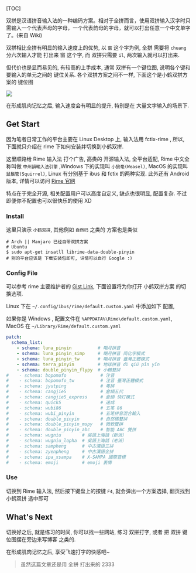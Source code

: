 
[TOC]

双拼是汉语拼音输入法的一种编码方案。相对于全拼而言，使用双拼输入汉字时只需输入一个代表声母的字母，一个代表韵母的字母，就可以打出任意一个中文单字了。(来自 Wiki)

双拼相比全拼有明显的输入速度上的优势, 以 `窗` 这个字为例, 全拼 需要将 `chuang` 分六次输入才能 打出来 窗 这个字, 而 双拼只需要 `il`, 两次输入就可以打出来.

但代价也是显而易见的, 有较高的上手成本, 通常 双拼有一个键位图, 说明各个键和 要输入的单元之间的 键位关系. 各个双拼方案之间不一样, 下面这个是小鹤双拼方案的 键位图

![](https://upload.wikimedia.org/wikipedia/commons/9/94/FlyPY_Double_Pinyin_Scheme.png)

在形成肌肉记忆之后, 输入速度会有明显的提升, 特别是在 大量文字输入的场景下.

## Get Start

因为笔者日常工作的平台主要在 Linux Desktop 上, 输入法用 fctix-rime , 所以, 下面就只介绍在 rime 下如何安装并切换到小鹤双拼.

这里顺路给 Rime 输入法 打个广告, ~~高贵的~~ 开源输入法, 全平台适配, Rime 中文全称叫做 `中州韻輸入法引擎` ,Windows 下的实现叫 `小狼毫(Weasel)`, MacOS 的实现叫 `鼠鬚管(Squirrel)`, Linux 有分别基于 ibus 和 fctix 的两种实现. 此外还有 Android 版本, 详情可以访问 [Rime 官网](https://rime.im)

特点在于完全开源, 相关配置用户可以高度自定义, 缺点也很明显, 配置复杂. 不过即便你不配置也可以很快乐的使用 XD

### Install

这里只演示 `小鹤双拼`, 其他例如 `自然码` 之类的 方案也是类似

```shell
# Arch || Manjaro 已经自带双拼方案 
# Ubuntu
$ sudo apt-get insatll librime-data-double-pinyin
# 别的平台应该是 下载安装包即可, 详情可以自行 Google :)
```

### Config File

可以参考 rime 主要维护者的 [Gist Link](https://gist.github.com/lotem/2309739), 下面设置将为你打开 小鹤双拼方案 的切换选项.

Linux 下在 `~/.config/ibus/rime/default.custom.yaml` 中添加如下 配置, 

如果你是 Windows , 配置文件在 `%APPDATA%\Rime\default.custom.yaml`, MacOS 在 `~/Library/Rime/default.custom.yaml`

```yaml
patch:
  schema_list:
    - schema: luna_pinyin          # 朙月拼音
    - schema: luna_pinyin_simp     # 朙月拼音 简化字模式
    - schema: luna_pinyin_tw       # 朙月拼音 臺灣正體模式
    - schema: terra_pinyin         # 地球拼音 dì qiú pīn yīn
    - schema: double_pinyin_flypy  # 小鶴雙拼
#    - schema: bopomofo             # 注音
#    - schema: bopomofo_tw          # 注音 臺灣正體模式
#    - schema: jyutping             # 粵拼
#    - schema: cangjie5             # 倉頡五代
#    - schema: cangjie5_express     # 倉頡 快打模式
#    - schema: quick5               # 速成
#    - schema: wubi86               # 五笔 86
#    - schema: wubi_pinyin          # 五笔拼音混合輸入
#    - schema: double_pinyin        # 自然碼雙拼
#    - schema: double_pinyin_mspy   # 微軟雙拼
#    - schema: double_pinyin_abc    # 智能 ABC 雙拼
#    - schema: wugniu        # 吳語上海話（新派）
#    - schema: wugniu_lopha  # 吳語上海話（老派）
#    - schema: sampheng      # 中古漢語三拼
#    - schema: zyenpheng     # 中古漢語全拼
#    - schema: ipa_xsampa    # X-SAMPA 國際音標
#    - schema: emoji         # emoji 表情
```

### Use

切换到 Rime 输入法, 然后按下键盘上的按键 `F4`, 就会弹出一个方案选择, 翻页找到 小鹤双拼 选中即可

## What's Next

切换好之后, 就是练习的时间, 你可以找一些网站, 练习 双拼打字, 或者 把 双拼 键位图摆在旁边来写博客 之类的.

在形成肌肉记忆之后, 享受飞速打字的快感吧~

> 虽然这篇文章还是用 全拼 打出来的 2333